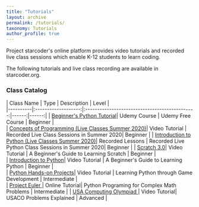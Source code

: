 ```yaml
---
title: "Tutorials"
layout: archive
permalink: /tutorials/
taxonomy: Tutorials
author_profile: true
---
```




Project starcoder's online platform provides video tutorials and recorded live class sessions which enable K-12 students to learn coding.  

The following tutorials and live class recording are available in starcoder.org.  


### Class Catalog  




| Class Name    |         Type  |       Description     |  Level |   
|----------|:-------------------:|:----------------------------------------------:|------:|------:|
| [Beginner's Python Tutorial](https://www.udemy.com/course/python-for-juniors/)| Udemy Course | Udemy Free Course | Beginner |  
| [Concepts of Programming (Live Classes Summer 2020)](/cs101/)| Video Tutorial | Recorded Live Class Sessions in Summer 2020| Beginner |
| [Introduction to Python (Live Classes Summer 2020)](/liveclass1/)| Recorded Lessons | Recorded Live Python Class Sessions in Summer 2020| Beginner |
| [Scratch 3.0](/scratch3/)| Video Tutorial | A Beginner's Guide to Learning Scratch | Beginner |    
| [Introduction to Python](/categories/intro-python/)| Video Tutorial | A Beginner's Guide to Learning Python | Beginner |    
| [Python Hands-on Projects](/tags/game/)| Video Tutorial | Learning Python through Game Development | Intermediate |   
| [Project Euler ](/tags/math/)| Online Tutorial| Python Programing for Complex Math Problems | Intermediate |
| [USA Computing Olympiad ](/categories/usaco/)| Video Tutorial| USACO Problems Explained | Advanced |
